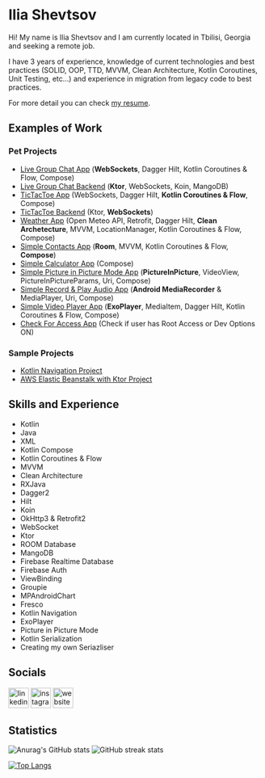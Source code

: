 # Ilia Shevtsov
Hi! My name is Ilia Shevtsov and I am currently located in Tbilisi, Georgia and seeking a remote job.

I have 3 years of experience, knowledge of current technologies and best practices (SOLID, OOP, TTD, MVVM, Clean Architecture, Kotlin Coroutines, Unit Testing, etc...) and experience in migration from legacy code to best practices. 

For more detail you can check [my resume](https://drive.google.com/file/d/1b2elYS9DvsbTWNX-pqiMFOqgpcXk2wcM/view?usp=sharing).

## Examples of Work
### Pet Projects
- [Live Group Chat App](https://github.com/ilya-shevtsov/ChatApp) (**WebSockets**, Dagger Hilt, Kotlin Coroutines & Flow, Compose)
- [Live Group Chat Backend](https://github.com/ilya-shevtsov/ChatAppBackend) (**Ktor**, WebSockets, Koin, MangoDB)
- [TicTacToe App](https://github.com/ilya-shevtsov/TicTacToeApp) (WebSockets, Dagger Hilt, **Kotlin Coroutines & Flow**, Compose)
- [TicTacToe Backend](https://github.com/ilya-shevtsov/TicTacToeAppBackend) (Ktor, **WebSockets**)
- [Weather App](https://github.com/ilya-shevtsov/WeatherApp/tree/master) (Open Meteo API, Retrofit, Dagger Hilt, **Clean Archetecture**, MVVM, LocationManager, Kotlin Coroutines & Flow, Compose)
- [Simple Contacts App](https://github.com/ilya-shevtsov/ContactsApp/tree/master) (**Room**, MVVM, Kotlin Coroutines & Flow, **Compose**)
- [Simple Calculator App](https://github.com/ilya-shevtsov/SimpleCalculatorApp) (Compose)
- [Simple Picture in Picture Mode App](https://github.com/ilya-shevtsov/PictureInPictureModeApp) (**PictureInPicture**, VideoView, PictureInPictureParams, Uri, Compose)
- [Simple Record & Play Audio App](https://github.com/ilya-shevtsov/RecordAndPlayAudioApp/tree/master) (**Android MediaRecorder** & MediaPlayer, Uri, Compose)
- [Simple Video Player App](https://github.com/ilya-shevtsov/VideoPlayerApp) (**ExoPlayer**, MediaItem, Dagger Hilt, Kotlin Coroutines & Flow, Compose)
- [Check For Access App](https://github.com/ilya-shevtsov/CheckForAccessApp) (Check if user has Root Access or Dev Options ON)

### Sample Projects 
- [Kotlin Navigation Project](https://github.com/ilya-shevtsov/Kotlin-Navigation-Project)
- [AWS Elastic Beanstalk with Ktor Project](https://github.com/ilya-shevtsov/AWS-Elastic-Beanstalk-Ktor-Sample-Project)


## Skills and Experience
- Kotlin
- Java 
- XML
- Kotlin Compose
- Kotlin Coroutines & Flow
- MVVM
- Clean Architecture
- RXJava
- Dagger2
- Hilt
- Koin
- OkHttp3 & Retrofit2
- WebSocket
- Ktor
- ROOM Database
- MangoDB
- Firebase Realtime Database
- Firebase Auth
- ViewBinding
- Groupie
- MPAndroidChart
- Fresco
- Kotlin Navigation
- ExoPlayer
- Picture in Picture Mode
- Kotlin Serialization
- Creating my own Seriazliser

## Socials

[<img src='https://cdn.jsdelivr.net/npm/simple-icons@3.0.1/icons/linkedin.svg' alt='linkedin' height='40'>](https://www.linkedin.com/in/ilia-shevtsov-android/)  [<img src='https://cdn.jsdelivr.net/npm/simple-icons@3.0.1/icons/instagram.svg' alt='instagram' height='40'>](https://www.instagram.com/princeofroyalnothing/)  [<img src='https://cdn.jsdelivr.net/npm/simple-icons@3.0.1/icons/medium.svg' alt='website' height='40'>](https://medium.com/@iliashevtsov)  

## Statistics
![Anurag's GitHub stats](https://github-readme-stats.vercel.app/api?username=ilya-shevtsov&count_private=true&show_icons=true)
![GitHub streak stats](https://github-readme-streak-stats.herokuapp.com/?user=ilya-shevtsov)

[![Top Langs](https://github-readme-stats.vercel.app/api/top-langs/?username=ilya-shevtsov&layout=compact&langs_count=10)](https://github.com/anuraghazra/github-readme-stats)
